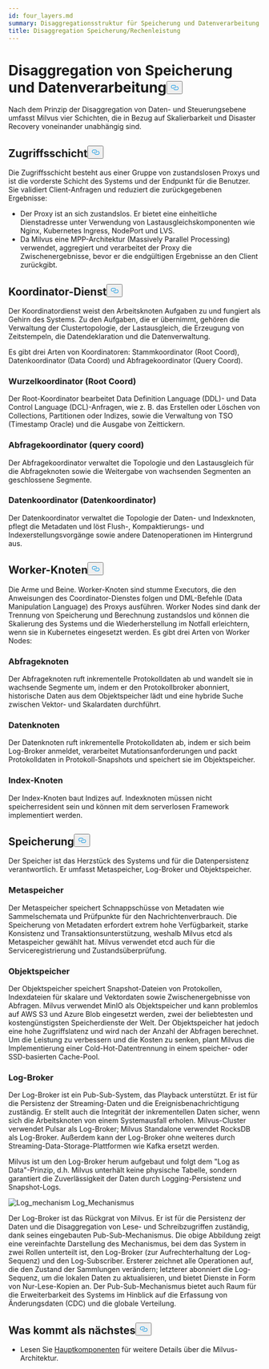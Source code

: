 ```yaml
---
id: four_layers.md
summary: Disaggregationsstruktur für Speicherung und Datenverarbeitung in Milvus.
title: Disaggregation Speicherung/Rechenleistung
---
```

<h1 id="StorageComputing-Disaggregation" class="common-anchor-header">Disaggregation von Speicherung und Datenverarbeitung<button data-href="#StorageComputing-Disaggregation" class="anchor-icon" translate="no">
      <svg translate="no"
        aria-hidden="true"
        focusable="false"
        height="20"
        version="1.1"
        viewBox="0 0 16 16"
        width="16"
      >
        <path
          fill="#0092E4"
          fill-rule="evenodd"
          d="M4 9h1v1H4c-1.5 0-3-1.69-3-3.5S2.55 3 4 3h4c1.45 0 3 1.69 3 3.5 0 1.41-.91 2.72-2 3.25V8.59c.58-.45 1-1.27 1-2.09C10 5.22 8.98 4 8 4H4c-.98 0-2 1.22-2 2.5S3 9 4 9zm9-3h-1v1h1c1 0 2 1.22 2 2.5S13.98 12 13 12H9c-.98 0-2-1.22-2-2.5 0-.83.42-1.64 1-2.09V6.25c-1.09.53-2 1.84-2 3.25C6 11.31 7.55 13 9 13h4c1.45 0 3-1.69 3-3.5S14.5 6 13 6z"
        ></path>
      </svg>
    </button></h1><p>Nach dem Prinzip der Disaggregation von Daten- und Steuerungsebene umfasst Milvus vier Schichten, die in Bezug auf Skalierbarkeit und Disaster Recovery voneinander unabhängig sind.</p>
<h2 id="Access-layer" class="common-anchor-header">Zugriffsschicht<button data-href="#Access-layer" class="anchor-icon" translate="no">
      <svg translate="no"
        aria-hidden="true"
        focusable="false"
        height="20"
        version="1.1"
        viewBox="0 0 16 16"
        width="16"
      >
        <path
          fill="#0092E4"
          fill-rule="evenodd"
          d="M4 9h1v1H4c-1.5 0-3-1.69-3-3.5S2.55 3 4 3h4c1.45 0 3 1.69 3 3.5 0 1.41-.91 2.72-2 3.25V8.59c.58-.45 1-1.27 1-2.09C10 5.22 8.98 4 8 4H4c-.98 0-2 1.22-2 2.5S3 9 4 9zm9-3h-1v1h1c1 0 2 1.22 2 2.5S13.98 12 13 12H9c-.98 0-2-1.22-2-2.5 0-.83.42-1.64 1-2.09V6.25c-1.09.53-2 1.84-2 3.25C6 11.31 7.55 13 9 13h4c1.45 0 3-1.69 3-3.5S14.5 6 13 6z"
        ></path>
      </svg>
    </button></h2><p>Die Zugriffsschicht besteht aus einer Gruppe von zustandslosen Proxys und ist die vorderste Schicht des Systems und der Endpunkt für die Benutzer. Sie validiert Client-Anfragen und reduziert die zurückgegebenen Ergebnisse:</p>
<ul>
<li>Der Proxy ist an sich zustandslos. Er bietet eine einheitliche Dienstadresse unter Verwendung von Lastausgleichskomponenten wie Nginx, Kubernetes Ingress, NodePort und LVS.</li>
<li>Da Milvus eine MPP-Architektur (Massively Parallel Processing) verwendet, aggregiert und verarbeitet der Proxy die Zwischenergebnisse, bevor er die endgültigen Ergebnisse an den Client zurückgibt.</li>
</ul>
<h2 id="Coordinator-service" class="common-anchor-header">Koordinator-Dienst<button data-href="#Coordinator-service" class="anchor-icon" translate="no">
      <svg translate="no"
        aria-hidden="true"
        focusable="false"
        height="20"
        version="1.1"
        viewBox="0 0 16 16"
        width="16"
      >
        <path
          fill="#0092E4"
          fill-rule="evenodd"
          d="M4 9h1v1H4c-1.5 0-3-1.69-3-3.5S2.55 3 4 3h4c1.45 0 3 1.69 3 3.5 0 1.41-.91 2.72-2 3.25V8.59c.58-.45 1-1.27 1-2.09C10 5.22 8.98 4 8 4H4c-.98 0-2 1.22-2 2.5S3 9 4 9zm9-3h-1v1h1c1 0 2 1.22 2 2.5S13.98 12 13 12H9c-.98 0-2-1.22-2-2.5 0-.83.42-1.64 1-2.09V6.25c-1.09.53-2 1.84-2 3.25C6 11.31 7.55 13 9 13h4c1.45 0 3-1.69 3-3.5S14.5 6 13 6z"
        ></path>
      </svg>
    </button></h2><p>Der Koordinatordienst weist den Arbeitsknoten Aufgaben zu und fungiert als Gehirn des Systems. Zu den Aufgaben, die er übernimmt, gehören die Verwaltung der Clustertopologie, der Lastausgleich, die Erzeugung von Zeitstempeln, die Datendeklaration und die Datenverwaltung.</p>
<p>Es gibt drei Arten von Koordinatoren: Stammkoordinator (Root Coord), Datenkoordinator (Data Coord) und Abfragekoordinator (Query Coord).</p>
<h3 id="Root-coordinator-root-coord" class="common-anchor-header">Wurzelkoordinator (Root Coord)</h3><p>Der Root-Koordinator bearbeitet Data Definition Language (DDL)- und Data Control Language (DCL)-Anfragen, wie z. B. das Erstellen oder Löschen von Collections, Partitionen oder Indizes, sowie die Verwaltung von TSO (Timestamp Oracle) und die Ausgabe von Zeittickern.</p>
<h3 id="Query-coordinator-query-coord" class="common-anchor-header">Abfragekoordinator (query coord)</h3><p>Der Abfragekoordinator verwaltet die Topologie und den Lastausgleich für die Abfrageknoten sowie die Weitergabe von wachsenden Segmenten an geschlossene Segmente.</p>
<h3 id="Data-coordinator-data-coord" class="common-anchor-header">Datenkoordinator (Datenkoordinator)</h3><p>Der Datenkoordinator verwaltet die Topologie der Daten- und Indexknoten, pflegt die Metadaten und löst Flush-, Kompaktierungs- und Indexerstellungsvorgänge sowie andere Datenoperationen im Hintergrund aus.</p>
<h2 id="Worker-nodes" class="common-anchor-header">Worker-Knoten<button data-href="#Worker-nodes" class="anchor-icon" translate="no">
      <svg translate="no"
        aria-hidden="true"
        focusable="false"
        height="20"
        version="1.1"
        viewBox="0 0 16 16"
        width="16"
      >
        <path
          fill="#0092E4"
          fill-rule="evenodd"
          d="M4 9h1v1H4c-1.5 0-3-1.69-3-3.5S2.55 3 4 3h4c1.45 0 3 1.69 3 3.5 0 1.41-.91 2.72-2 3.25V8.59c.58-.45 1-1.27 1-2.09C10 5.22 8.98 4 8 4H4c-.98 0-2 1.22-2 2.5S3 9 4 9zm9-3h-1v1h1c1 0 2 1.22 2 2.5S13.98 12 13 12H9c-.98 0-2-1.22-2-2.5 0-.83.42-1.64 1-2.09V6.25c-1.09.53-2 1.84-2 3.25C6 11.31 7.55 13 9 13h4c1.45 0 3-1.69 3-3.5S14.5 6 13 6z"
        ></path>
      </svg>
    </button></h2><p>Die Arme und Beine. Worker-Knoten sind stumme Executors, die den Anweisungen des Coordinator-Dienstes folgen und DML-Befehle (Data Manipulation Language) des Proxys ausführen. Worker Nodes sind dank der Trennung von Speicherung und Berechnung zustandslos und können die Skalierung des Systems und die Wiederherstellung im Notfall erleichtern, wenn sie in Kubernetes eingesetzt werden. Es gibt drei Arten von Worker Nodes:</p>
<h3 id="Query-node" class="common-anchor-header">Abfrageknoten</h3><p>Der Abfrageknoten ruft inkrementelle Protokolldaten ab und wandelt sie in wachsende Segmente um, indem er den Protokollbroker abonniert, historische Daten aus dem Objektspeicher lädt und eine hybride Suche zwischen Vektor- und Skalardaten durchführt.</p>
<h3 id="Data-node" class="common-anchor-header">Datenknoten</h3><p>Der Datenknoten ruft inkrementelle Protokolldaten ab, indem er sich beim Log-Broker anmeldet, verarbeitet Mutationsanforderungen und packt Protokolldaten in Protokoll-Snapshots und speichert sie im Objektspeicher.</p>
<h3 id="Index-node" class="common-anchor-header">Index-Knoten</h3><p>Der Index-Knoten baut Indizes auf.  Indexknoten müssen nicht speicherresident sein und können mit dem serverlosen Framework implementiert werden.</p>
<h2 id="Storage" class="common-anchor-header">Speicherung<button data-href="#Storage" class="anchor-icon" translate="no">
      <svg translate="no"
        aria-hidden="true"
        focusable="false"
        height="20"
        version="1.1"
        viewBox="0 0 16 16"
        width="16"
      >
        <path
          fill="#0092E4"
          fill-rule="evenodd"
          d="M4 9h1v1H4c-1.5 0-3-1.69-3-3.5S2.55 3 4 3h4c1.45 0 3 1.69 3 3.5 0 1.41-.91 2.72-2 3.25V8.59c.58-.45 1-1.27 1-2.09C10 5.22 8.98 4 8 4H4c-.98 0-2 1.22-2 2.5S3 9 4 9zm9-3h-1v1h1c1 0 2 1.22 2 2.5S13.98 12 13 12H9c-.98 0-2-1.22-2-2.5 0-.83.42-1.64 1-2.09V6.25c-1.09.53-2 1.84-2 3.25C6 11.31 7.55 13 9 13h4c1.45 0 3-1.69 3-3.5S14.5 6 13 6z"
        ></path>
      </svg>
    </button></h2><p>Der Speicher ist das Herzstück des Systems und für die Datenpersistenz verantwortlich. Er umfasst Metaspeicher, Log-Broker und Objektspeicher.</p>
<h3 id="Meta-storage" class="common-anchor-header">Metaspeicher</h3><p>Der Metaspeicher speichert Schnappschüsse von Metadaten wie Sammelschemata und Prüfpunkte für den Nachrichtenverbrauch. Die Speicherung von Metadaten erfordert extrem hohe Verfügbarkeit, starke Konsistenz und Transaktionsunterstützung, weshalb Milvus etcd als Metaspeicher gewählt hat. Milvus verwendet etcd auch für die Serviceregistrierung und Zustandsüberprüfung.</p>
<h3 id="Object-storage" class="common-anchor-header">Objektspeicher</h3><p>Der Objektspeicher speichert Snapshot-Dateien von Protokollen, Indexdateien für skalare und Vektordaten sowie Zwischenergebnisse von Abfragen. Milvus verwendet MinIO als Objektspeicher und kann problemlos auf AWS S3 und Azure Blob eingesetzt werden, zwei der beliebtesten und kostengünstigsten Speicherdienste der Welt. Der Objektspeicher hat jedoch eine hohe Zugriffslatenz und wird nach der Anzahl der Abfragen berechnet. Um die Leistung zu verbessern und die Kosten zu senken, plant Milvus die Implementierung einer Cold-Hot-Datentrennung in einem speicher- oder SSD-basierten Cache-Pool.</p>
<h3 id="Log-broker" class="common-anchor-header">Log-Broker</h3><p>Der Log-Broker ist ein Pub-Sub-System, das Playback unterstützt. Er ist für die Persistenz der Streaming-Daten und die Ereignisbenachrichtigung zuständig. Er stellt auch die Integrität der inkrementellen Daten sicher, wenn sich die Arbeitsknoten von einem Systemausfall erholen. Milvus-Cluster verwendet Pulsar als Log-Broker; Milvus Standalone verwendet RocksDB als Log-Broker. Außerdem kann der Log-Broker ohne weiteres durch Streaming-Data-Storage-Plattformen wie Kafka ersetzt werden.</p>
<p>Milvus ist um den Log-Broker herum aufgebaut und folgt dem "Log as Data"-Prinzip, d.h. Milvus unterhält keine physische Tabelle, sondern garantiert die Zuverlässigkeit der Daten durch Logging-Persistenz und Snapshot-Logs.</p>
<p>
  
   <span class="img-wrapper"> <img translate="no" src="/docs/v2.4.x/assets/log_mechanism.png" alt="Log_mechanism" class="doc-image" id="log_mechanism" />
   </span> <span class="img-wrapper"> <span>Log_Mechanismus</span> </span></p>
<p>Der Log-Broker ist das Rückgrat von Milvus. Er ist für die Persistenz der Daten und die Disaggregation von Lese- und Schreibzugriffen zuständig, dank seines eingebauten Pub-Sub-Mechanismus. Die obige Abbildung zeigt eine vereinfachte Darstellung des Mechanismus, bei dem das System in zwei Rollen unterteilt ist, den Log-Broker (zur Aufrechterhaltung der Log-Sequenz) und den Log-Subscriber. Ersterer zeichnet alle Operationen auf, die den Zustand der Sammlungen verändern; letzterer abonniert die Log-Sequenz, um die lokalen Daten zu aktualisieren, und bietet Dienste in Form von Nur-Lese-Kopien an. Der Pub-Sub-Mechanismus bietet auch Raum für die Erweiterbarkeit des Systems im Hinblick auf die Erfassung von Änderungsdaten (CDC) und die globale Verteilung.</p>
<h2 id="Whats-next" class="common-anchor-header">Was kommt als nächstes<button data-href="#Whats-next" class="anchor-icon" translate="no">
      <svg translate="no"
        aria-hidden="true"
        focusable="false"
        height="20"
        version="1.1"
        viewBox="0 0 16 16"
        width="16"
      >
        <path
          fill="#0092E4"
          fill-rule="evenodd"
          d="M4 9h1v1H4c-1.5 0-3-1.69-3-3.5S2.55 3 4 3h4c1.45 0 3 1.69 3 3.5 0 1.41-.91 2.72-2 3.25V8.59c.58-.45 1-1.27 1-2.09C10 5.22 8.98 4 8 4H4c-.98 0-2 1.22-2 2.5S3 9 4 9zm9-3h-1v1h1c1 0 2 1.22 2 2.5S13.98 12 13 12H9c-.98 0-2-1.22-2-2.5 0-.83.42-1.64 1-2.09V6.25c-1.09.53-2 1.84-2 3.25C6 11.31 7.55 13 9 13h4c1.45 0 3-1.69 3-3.5S14.5 6 13 6z"
        ></path>
      </svg>
    </button></h2><ul>
<li>Lesen Sie <a href="/docs/de/main_components.md">Hauptkomponenten</a> für weitere Details über die Milvus-Architektur.</li>
</ul>
